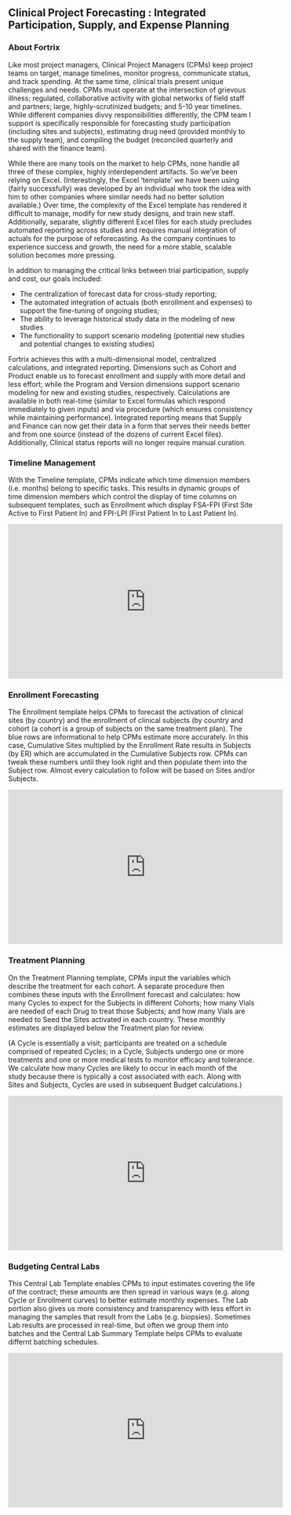 ## Clinical Project Forecasting : Integrated Participation, Supply, and Expense Planning

### About Fortrix

Like most project managers, Clinical Project Managers (CPMs) keep project teams on target, manage timelines, monitor progress, communicate status, and track spending. At the same time, clinical trials present unique challenges and needs. CPMs must operate at the intersection of grievous illness; regulated, collaborative activity with global networks of field staff and partners; large, highly-scrutinized budgets; and 5-10 year timelines. While different companies divvy responsibilities differently, the CPM team I support is specifically responsible for forecasting study participation (including sites and subjects), estimating drug need (provided monthly to the supply team), and compiling the budget (reconciled quarterly and shared with the finance team).

While there are many tools on the market to help CPMs, none handle all three of these complex, highly interdependent artifacts. So we’ve been relying on Excel. (Interestingly, the Excel ‘template’ we have been using (fairly successfully) was developed by an individual who took the idea with him to other companies where similar needs had no better solution available.) Over time, the complexity of the Excel template has rendered it difficult to manage, modify for new study designs, and train new staff. Additionally, separate, slightly different Excel files for each study precludes automated reporting across studies and requires manual integration of actuals for the purpose of reforecasting. As the company continues to experience success and growth, the need for a more stable, scalable solution becomes more pressing.

In addition to managing the critical links between trial participation, supply and cost, our goals included: 
- The centralization of forecast data for cross-study reporting; 
- The automated integration of actuals (both enrollment and expenses) to support the fine-tuning of ongoing studies; 
- The ability to leverage historical study data in the modeling of new studies
- The functionality to support scenario modeling (potential new studies and potential changes to existing studies) 

Fortrix achieves this with a multi-dimensional model, centralized calculations, and integrated reporting. Dimensions such as Cohort and Product enable us to forecast enrollment and supply with more detail and less effort; while the Program and Version dimensions support scenario modeling for new and existing studies, respectively. Calculations are available in both real-time (similar to Excel formulas which respond immediately to given inputs) and via procedure (which ensures consistency while maintaining performance). Integrated reporting means that Supply and Finance can now get their data in a form that serves their needs better and from one source (instead of the dozens of current Excel files). Additionally, Clinical status reports will no longer require manual curation.

### Timeline Management

With the Timeline template, CPMs indicate which time dimension members (i.e. months) belong to specific tasks. This results in dynamic groups of time dimension members which control the display of time columns on subsequent templates, such as Enrollment which display FSA-FPI (First Site Active to First Patient In) and FPI-LPI (First Patient In to Last Patient In). 

<iframe width="560" height="315" src="https://www.youtube.com/embed/t9sTRKfnA9s?rel=0&amp;controls=0&amp;showinfo=0" frameborder="0" allow="autoplay; encrypted-media" allowfullscreen></iframe>

### Enrollment Forecasting

The Enrollment template helps CPMs to forecast the activation of clinical sites (by country) and the enrollment of clinical subjects (by country and cohort (a cohort is a group of subjects on the same treatment plan). The blue rows are informational to help CPMs estimate more accurately. In this case, Cumulative Sites multiplied by the Enrollment Rate results in Subjects (by ER) which are accumulated in the Cumulative Subjects row. CPMs can tweak these numbers until they look right and then populate them into the Subject row. Almost every calculation to follow will be based on Sites and/or Subjects.

<iframe width="560" height="315" src="https://www.youtube.com/embed/TwXIV_G1G6E?rel=0&amp;controls=0&amp;showinfo=0" frameborder="0" allow="autoplay; encrypted-media" allowfullscreen></iframe>

### Treatment Planning

On the Treatment Planning template, CPMs input the variables which describe the treatment for each cohort. A separate procedure then combines these inputs with the Enrollment forecast and calculates: how many Cycles to expect for the Subjects in different Cohorts; how many Vials are needed of each Drug to treat those Subjects; and how many Vials are needed to Seed the Sites activated in each country. These monthly estimates are displayed below the Treatment plan for review.

(A Cycle is essentially a visit; participants are treated on a schedule comprised of repeated Cycles; in a Cycle, Subjects undergo one or more treatments and one or more medical tests to monitor efficacy and tolerance. We calculate how many Cycles are likely to occur in each month of the study because there is typically a cost associated with each. Along with Sites and Subjects, Cycles are used in subsequent Budget calculations.)

<iframe width="560" height="315" src="https://www.youtube.com/embed/r0Wvg7ROLak?rel=0&amp;controls=0&amp;showinfo=0" frameborder="0" allow="autoplay; encrypted-media" allowfullscreen></iframe>

### Budgeting Central Labs

This Central Lab Template enables CPMs to input estimates covering the life of the contract; these amounts are then spread in various ways (e.g. along Cycle or Enrollment curves) to better estimate monthly expenses. The Lab portion also gives us more consistency and transparency with less effort in managing the samples that result from the Labs (e.g. biopsies). Sometimes Lab results are processed in real-time, but often we group them into batches and the Central Lab Summary Template helps CPMs to evaluate differnt batching schedules.

<iframe width="560" height="315" src="https://www.youtube.com/embed/NoMf88X3p5E?rel=0&amp;controls=0&amp;showinfo=0" frameborder="0" allow="autoplay; encrypted-media" allowfullscreen></iframe>
